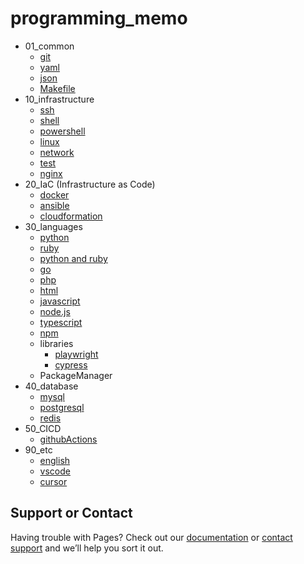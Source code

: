 # programming_memo

- 01_common
  - [git](https://a11wa11.github.io/memo/01_common/01_git)
  - [yaml](https://a11wa11.github.io/memo/01_common/02_yaml)
  - [json](https://a11wa11.github.io/memo/01_common/03_json)
  - [Makefile](https://a11wa11.github.io/memo/01_common/04_Makefile)
- 10_infrastructure
  - [ssh](https://a11wa11.github.io/memo/10_infrastructure/01_ssh)
  - [shell](https://a11wa11.github.io/memo/10_infrastructure/02_shell)
  - [powershell](https://a11wa11.github.io/memo/10_infrastructure/03_powershell)
  - [linux](https://a11wa11.github.io/memo/10_infrastructure/04_linux)
  - [network](https://a11wa11.github.io/memo/10_infrastructure/05_network)
  - [test](https://a11wa11.github.io/memo/10_infrastructure/06_test)
  - [nginx](https://a11wa11.github.io/memo/10_infrastructure/07_nginx)
- 20_IaC (Infrastructure as Code)
  - [docker](https://a11wa11.github.io/memo/20_IaC/01_docker)
  - [ansible](https://a11wa11.github.io/memo/20_IaC/02_ansible)
  - [cloudformation](https://a11wa11.github.io/memo/20_IaC/03_cloudformation)
- 30_languages
  - [python](https://a11wa11.github.io/memo/30_languages/01_python)
  - [ruby](https://a11wa11.github.io/memo/30_languages/02_ruby)
  - [python and ruby](https://a11wa11.github.io/memo/30_languages/03_python_ruby)
  - [go](https://a11wa11.github.io/memo/30_languages/04_golang)
  - [php](https://a11wa11.github.io/memo/30_languages/05_php)
  - [html](https://a11wa11.github.io/memo/30_languages/06_html)
  - [javascript](https://a11wa11.github.io/memo/30_languages/07_javascript)
  - [node.js](https://a11wa11.github.io/memo/30_languages/08_nodejs)
  - [typescript](https://a11wa11.github.io/memo/30_languages/09_typescript)
  - [npm](https://a11wa11.github.io/memo/30_languages/10_npm)
  - libraries
    - [playwright](https://a11wa11.github.io/memo/30_languages/lib/01_playwright)
    - [cypress](https://a11wa11.github.io/memo/30_languages/lib/02_cypress)
  - PackageManager
- 40_database
  - [mysql](https://a11wa11.github.io/memo/40_database/01_mysql)
  - [postgresql](https://a11wa11.github.io/memo/40_database/02_postgresql)
  - [redis](https://a11wa11.github.io/memo/40_database/03_redis)
- 50_CICD
  - [githubActions](https://a11wa11.github.io/memo/50_CICD/01_githubActions)
- 90_etc
  - [english](https://a11wa11.github.io/memo/90_etc/01_english)
  - [vscode](https://a11wa11.github.io/memo/90_etc/02_vscode)
  - [cursor](https://a11wa11.github.io/memo/90_etc/03_cursor)

## Support or Contact

Having trouble with Pages? Check out our [documentation](https://docs.github.com/categories/github-pages-basics/) or [contact support](https://github.com/contact) and we’ll help you sort it out.
